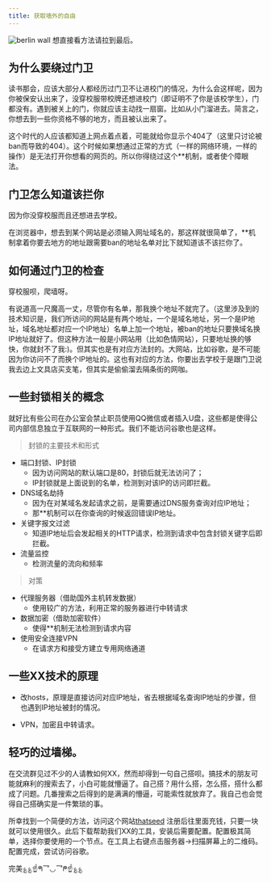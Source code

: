```yaml
---
title: 获取墙外的自由
---
```

![berlin wall](https://user-gold-cdn.xitu.io/2019/5/19/16acf409b811afe5?w=960&h=545&f=jpeg&s=237414)
想直接看方法请拉到最后。
## 为什么要绕过门卫
读书那会，应该大部分人都经历过门卫不让进校门的情况，为什么会这样呢，因为你被保安认出来了，没穿校服带校牌还想进校门（即证明不了你是该校学生），门都没有。遇到被关上的门，你就应该主动找一扇窗。比如从小门溜进去。简言之，你想去到一些你资格不够的地方，而且被认出来了。

这个时代的人应该都知道上网点着点着，可能就给你显示个404了（这里只讨论被ban而导致的404）。这个时候如果想通过正常的方式（一样的网络环境，一样的操作）是无法打开你想看的网页的。所以你得绕过这个**机制，或者使个障眼法。
## 门卫怎么知道该拦你
因为你没穿校服而且还想进去学校。

在浏览器中，想去到某个网站是必须输入网址域名的，那这样就很简单了，**机制拿着你要去地方的地址跟需要ban的地址名单对比下就知道该不该拦你了。
## 如何通过门卫的检查
穿校服呗，爬墙呀。

有说道高一尺魔高一丈，尽管你有名单，那我换个地址不就完了。（这里涉及到的技术知识是，我们所访问的网站是有两个地址，一个是域名地址，另一个是IP地址，域名地址都对应一个IP地址）名单上加一个地址，被ban的地址只要换域名换IP地址就好了。但这种方法一般是小网站用（比如色情网站），只要地址换的够快，你就封不了我:)。但其实也是有对应方法封的。大网站，比如谷歌，是不可能因为你访问不了而换个IP地址的。这也有对应的方法，你要出去学校于是跟门卫说我去边上文具店买支笔，但其实是偷偷溜去隔条街的网咖。
## 一些封锁相关的概念
就好比有些公司在办公室会禁止职员使用QQ微信或者插入U盘，这些都是使得公司内部信息独立于互联网的一种形式。我们不能访问谷歌也是这样。
>封锁的主要技术和形式
- 端口封锁、IP封锁
    - 因为访问网站的默认端口是80，封锁后就无法访问了；
    - IP封锁就是上面说到的名单，检测到对该IP的访问即拦截。
- DNS域名劫持
    - 因为在对某域名发起请求之前，是需要通过DNS服务查询对应IP地址；
    - 那**机制可以在你查询的时候返回错误IP地址。
- 关键字报文过滤
    - 知道IP地址后会发起相关的HTTP请求，检测到请求中包含封锁关键字后即拦截。
- 流量监控
    - 检测流量的流向和频率

>对策

- 代理服务器（借助国外主机转发数据）
    - 使用较广的方法，利用正常的服务器进行中转请求
- 数据加密（借助加密软件）
    - 使得**机制无法检测到请求内容
- 使用安全连接VPN
    - 在请求方和接受方建立专用网络通道
## 一些XX技术的原理
- 改hosts，原理是直接访问对应IP地址，省去根据域名查询IP地址的步骤，但也遇到IP地址被封的情况。

- VPN，加密且中转请求。


## 轻巧的过墙梯。
在交流群见过不少的人请教如何XX，然而却得到一句自己搭呗。搞技术的朋友可能就麻利的搜索去了，小白可能就懵逼了。自己搭？用什么搭，怎么搭，搭什么都成了问题。几番搜索之后得到的是满满的懵逼，可能索性就放弃了。我自己也会觉得自己搭确实是一件繁琐的事。

所幸找到一个简便的方法，访问这个网站[thatseed](https://www.thatseed.org) 注册后往里面充钱，只要一块就可以使用很久。此后下载帮助我们XX的工具，安装后需要配置。配置极其简单，选择你要使用的一个节点。在工具上右键点击服务器→扫描屏幕上的二维码。配置完成，尝试访问谷歌。

完美؏؏☝ᖗ乛◡乛ᖘ☝؏؏